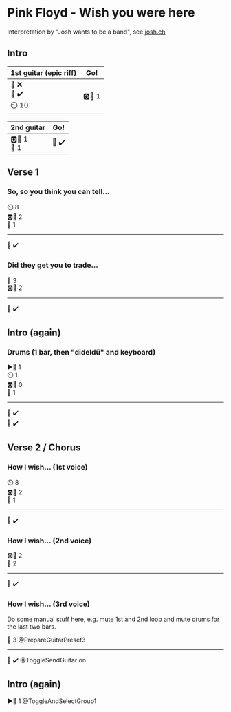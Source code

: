 # Pink Floyd - Wish you were here

Interpretation by "Josh wants to be a band", see [josh.ch](http://josh.ch)

## Intro

| 1st guitar (epic riff) | Go! |
| --- | --- |
| 🎤 ❌<br>🎸 ✔️<br>⏲️ 10 | 🅾️🧱 1 |

| 2nd guitar | Go! |
| --- | --- |
| 🅾️🧱 1<br>🎸 1 | 🎸 ✔️ |

## Verse 1

### So, so you think you can tell...

⏲️ 8  
🅾️🧱 2  
🎸 1  

---

🎸 ✔️  

### Did they get you to trade...

🎸 3  
🅾️🧱 2  

---

🎸 ✔️  

## Intro (again)

### Drums (1 bar, then "dideldü" and keyboard)

▶️🧱 1  
⏲️ 1  
🅾️🧱 0  
🎹 1  

---

🎤 ✔️  
🎹 ✔️  

## Verse 2 / Chorus

### How I wish... (1st voice)

⏲️ 8  
🅾️🧱 2  
🎹 1  

---

🎹 ✔️  

### How I wish... (2nd voice)

🅾️🧱 2  
🎹 2  

---

🎸 ✔️  

### How I wish... (3rd voice)

Do some manual stuff here, e.g. mute 1st and 2nd loop and mute drums for the last two bars.

🎸 3       @PrepareGuitarPreset3  

---

🎸 ✔️      @ToggleSendGuitar on  

## Intro (again)

▶️🧱 1     @ToggleAndSelectGroup1  
